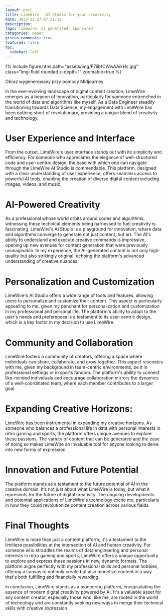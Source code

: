 ```yaml
---
layout: post
title: LimeWire - AI Studio for your creativity
date: 2023-11-27 07:21:12
description: 
tags: limewire, ai generated, sponsored
categories: paper
giscus_comments: true
featured: false
toc:
  sidebar: left
---
```

{% include figure.html path="assets/img/F7iibfCWwAAikHc.jpg" class="img-fluid rounded z-depth-1" zoomable=true %}
<div class="caption">
    Obraz wygenerowany przy pomocy Midjourney
</div>

In the ever-evolving landscape of digital content creation, LimeWire emerges as a beacon of innovation, particularly for someone entrenched in the world of data and algorithms like myself. As a Data Engineer steadily transitioning towards Data Science, my engagement with LimeWire has been nothing short of revolutionary, providing a unique blend of creativity and technology.

# User Experience and Interface
From the outset, LimeWire's user interface stands out with its simplicity and efficiency. For someone who appreciates the elegance of well-structured code and user-centric design, the ease with which one can navigate through the LimeWire AI Studio is commendable. This platform, designed with a clear understanding of user experience, offers seamless access to powerful AI tools, enabling the creation of diverse digital content including images, videos, and music.

# AI-Powered Creativity
As a professional whose world orbits around codes and algorithms, witnessing these technical elements being harnessed to fuel creativity is fascinating. LimeWire's AI Studio is a playground for innovation, where data and algorithms converge to generate not just content, but art. The AI's ability to understand and execute creative commands is impressive, opening up new avenues for content generation that were previously unimaginable. In my experience, the AI-generated content is not only high-quality but also strikingly original, echoing the platform's advanced understanding of creative nuances.

# Personalization and Customization
LimeWire's AI Studio offers a wide range of tools and features, allowing users to personalize and customize their content. This aspect is particularly appealing to me, given my penchant for personalization and customization in my professional and personal life. The platform's ability to adapt to the user's needs and preferences is a testament to its user-centric design, which is a key factor in my decision to use LimeWire.

# Community and Collaboration
LimeWire fosters a community of creators, offering a space where individuals can share, collaborate, and grow together. This aspect resonates with me, given my background in team-centric environments, be it in professional settings or in sports fandom. The platform's ability to connect like-minded individuals and encourage collaboration mirrors the dynamics of a well-coordinated team, where each member contributes to a larger goal.

# Expanding Creative Horizons:
LimeWire has been instrumental in expanding my creative horizons. As someone who balances a professional life in data with personal interests in retro gaming and sports, the platform offers unique avenues to explore these passions. The variety of content that can be generated and the ease of doing so makes LimeWire an invaluable tool for anyone looking to delve into new forms of expression.

# Innovation and Future Potential
The platform stands as a testament to the future potential of AI in the creative domain. It’s not just about what LimeWire is today, but what it represents for the future of digital creativity. The ongoing developments and potential applications of LimeWire's technology excite me, particularly in how they could revolutionize content creation across various fields.

# Final Thoughts
LimeWire is more than just a content platform; it's a testament to the limitless possibilities at the intersection of AI and human creativity. For someone who straddles the realms of data engineering and personal interests in retro gaming and sports, LimeWire offers a unique opportunity to explore and express these passions in new, dynamic formats. The platform aligns perfectly with my professional skills and personal hobbies, offering a canvas to not only create but also monetize content in a way that's both fulfilling and financially rewarding.

In conclusion, LimeWire stands as a pioneering platform, encapsulating the essence of modern digital creativity powered by AI. It's a valuable asset for any content creator, especially those who, like me, are rooted in the world of technology and are constantly seeking new ways to merge their technical skills with creative expression.